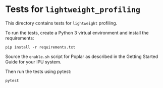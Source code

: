 <!-- Copyright (c) 2022 Graphcore Ltd. All rights reserved. -->
# Tests for `lightweight_profiling`

This directory contains tests for `lightweight` profiling.

To run the tests, create a Python 3 virtual environment and install the
requirements:

    pip install -r requirements.txt

Source the `enable.sh` script for Poplar as described in the Getting Started
Guide for your IPU system.

Then run the tests using pytest:

    pytest
